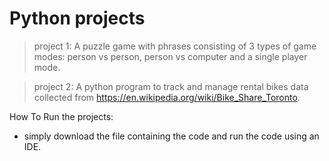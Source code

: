 # Python projects

> project 1: A puzzle game with phrases consisting of 3 types of game modes: person vs person, person vs computer and a single player mode.

> project 2: A python program to track and manage rental bikes data collected from https://en.wikipedia.org/wiki/Bike_Share_Toronto.

How To Run the projects:
- simply download the file containing the code and run the code using an IDE.
